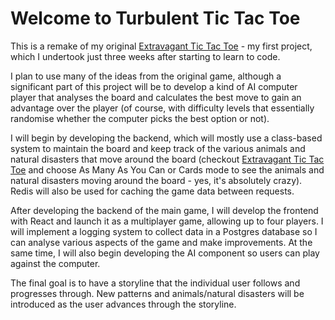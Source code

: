 # Welcome to Turbulent Tic Tac Toe

This is a remake of my original [Extravagant Tic Tac Toe](https://github.com/shakey0/ExtravagantTicTacToe) - my first project, which I undertook just three weeks after starting to learn to code.

I plan to use many of the ideas from the original game, although a significant part of this project will be to develop a kind of AI computer player that analyses the board and calculates the best move to gain an advantage over the player (of course, with difficulty levels that essentially randomise whether the computer picks the best option or not).

I will begin by developing the backend, which will mostly use a class-based system to maintain the board and keep track of the various animals and natural disasters that move around the board (checkout [Extravagant Tic Tac Toe](https://github.com/shakey0/ExtravagantTicTacToe) and choose As Many As You Can or Cards mode to see the animals and natural disasters moving around the board - yes, it's absolutely crazy). Redis will also be used for caching the game data between requests.

After developing the backend of the main game, I will develop the frontend with React and launch it as a multiplayer game, allowing up to four players. I will implement a logging system to collect data in a Postgres database so I can analyse various aspects of the game and make improvements. At the same time, I will also begin developing the AI component so users can play against the computer.

The final goal is to have a storyline that the individual user follows and progresses through. New patterns and animals/natural disasters will be introduced as the user advances through the storyline.